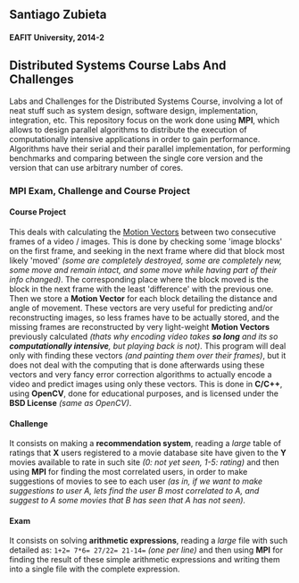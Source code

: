 ## Santiago Zubieta
#### EAFIT University, 2014-2

## Distributed Systems Course Labs And Challenges
Labs and Challenges for the Distributed Systems Course, involving a lot of neat stuff such as system design, software design, implementation, integration, etc. This repository focus on the work done using **MPI**, which allows to design parallel algorithms to distribute the execution of computationally intensive applications in order to gain performance. Algorithms have their serial and their parallel implementation, for performing benchmarks and comparing between the single core version and the version that can use arbitrary number of cores.

### MPI Exam, Challenge and Course Project

#### Course Project
This deals with calculating the [Motion Vectors](http://en.wikipedia.org/wiki/Motion_vector) between two consecutive frames of a video / images. This is done by checking some 'image blocks' on the first frame, and seeking in the next frame where did that block most likely 'moved' *(some are completely destroyed, some are completely new, some move and remain intact, and some move while having part of their info changed)*. The corresponding place where the block moved is the block in the next frame with the least 'difference' with the previous one. Then we store a **Motion Vector** for each block detailing the distance and angle of movement. These vectors are very useful for predicting and/or reconstructing images, so less frames have to be actually stored, and the missing frames are reconstructed by very light-weight **Motion Vectors** previously calculated *(thats why encoding video takes __so long__ and its so __computationally intensive__, but playing back is not)*. This program will deal only with finding these vectors *(and painting them over their frames)*, but it does not deal with the computing that is done afterwards using these vectors and very fancy error correction algorithms to actually encode a video and predict images using only these vectors. This is done in **C/C++**, using **OpenCV**, done for educational purposes, and is licensed under the **BSD License** *(same as OpenCV)*.

#### Challenge
It consists on making a **recommendation system**, reading a *large* table of ratings that **X** users registered to a movie database site have given to the **Y** movies available to rate in such site *(0: not yet seen, 1-5: rating)* and then using **MPI** for finding the most correlated users, in order to make suggestions of movies to see to each user *(as in, if we want to make suggestions to user A, lets find the user B most correlated to A, and suggest to A some movies that B has seen that A has not seen).*

#### Exam
It consists on solving **arithmetic expressions**, reading a *large* file with such detailed as:
``
1+2=
7*6=
27/22=
21-14=
`` *(one per line)*
and then using **MPI** for finding the result of these simple arithmetic expressions and writing them into a single file with the complete expression.
